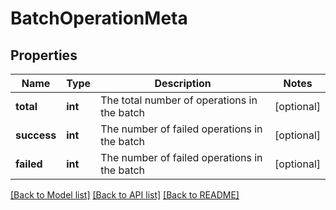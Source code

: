 # BatchOperationMeta

## Properties
Name | Type | Description | Notes
------------ | ------------- | ------------- | -------------
**total** | **int** | The total number of operations in the batch | [optional] 
**success** | **int** | The number of failed operations in the batch | [optional] 
**failed** | **int** | The number of failed operations in the batch | [optional] 

[[Back to Model list]](../../README.md#documentation-for-models) [[Back to API list]](../../README.md#documentation-for-api-endpoints) [[Back to README]](../../README.md)

